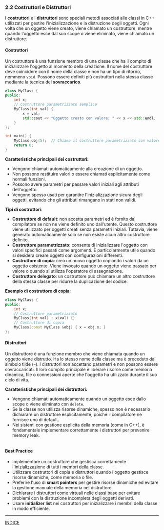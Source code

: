 ### 2.2 Costruttori e Distruttori

I **costruttori** e i **distruttori** sono speciali metodi associati alle classi in C++ utilizzati per gestire l'inizializzazione e la distruzione degli oggetti. Ogni volta che un oggetto viene creato, viene chiamato un costruttore, mentre quando l'oggetto esce dal suo scope o viene eliminato, viene chiamato un distruttore.

#### **Costruttori**

Un costruttore è una funzione membro di una classe che ha il compito di inizializzare l'oggetto al momento della creazione. Il nome del costruttore deve coincidere con il nome della classe e non ha un tipo di ritorno, nemmeno `void`. Possono essere definiti più costruttori nella stessa classe mediante la tecnica del **sovraccarico**.



```cpp
class MyClass {
public:
    int x;
    // Costruttore parametrizzato semplice
    MyClass(int val) {
        x = val;
        std::cout << "Oggetto creato con valore: " << x << std::endl;
    }
};

int main() {
    MyClass obj(5);  // Chiama il costruttore parametrizzato con valore 5
    return 0;
}
```



**Caratteristiche principali dei costruttori:**

- Vengono chiamati automaticamente alla creazione di un oggetto.
- Non possono restituire valori o essere chiamati esplicitamente come normali funzioni.
- Possono avere parametri per passare valori iniziali agli attributi dell'oggetto.
- Vengono spesso usati per garantire l'inizializzazione sicura degli oggetti, evitando che gli attributi rimangano in stati non validi.

**Tipi di costruttori**:

- **Costruttore di default**: non accetta parametri ed è fornito dal compilatore se non ne viene definito uno dall'utente. Questo costruttore viene utilizzato per oggetti creati senza parametri iniziali. Tuttavia, viene generato automaticamente solo se non esiste alcun altro costruttore definito.
- **Costruttore parametrizzato**: consente di inizializzare l'oggetto con valori specifici passati come argomenti. È particolarmente utile quando si desidera creare oggetti con configurazioni differenti.
- **Costruttore di copia**: crea un nuovo oggetto copiando i valori da un oggetto esistente. Viene invocato quando un oggetto viene passato per valore o quando si utilizza l'operatore di assegnazione.
- **Costruttore delegato**: un costruttore può chiamare un altro costruttore della stessa classe per ridurre la duplicazione del codice.

**Esempio di costruttore di copia**:

```cpp
class MyClass {
public:
    int x;
    // Costruttore parametrizzato
    MyClass(int val) : x(val) {}
    // Costruttore di copia
    MyClass(const MyClass &obj) { x = obj.x; }
};
```

#### **Distruttori**

Un distruttore è una funzione membro che viene chiamata quando un oggetto viene distrutto. Ha lo stesso nome della classe ma è preceduto dal simbolo tilde (`~`). I distruttori non accettano parametri e non possono essere sovraccaricati. Il loro compito principale è liberare risorse come memoria dinamica, file o connessioni aperte che l'oggetto ha utilizzato durante il suo ciclo di vita.

**Caratteristiche principali dei distruttori:**

- Vengono chiamati automaticamente quando un oggetto esce dallo scope o viene eliminato con `delete`.
- Se la classe non utilizza risorse dinamiche, spesso non è necessario dichiarare un distruttore esplicitamente, poiché il compilatore ne fornisce uno di default.
- Nei sistemi con gestione esplicita della memoria (come in C++), è fondamentale implementare correttamente i distruttori per prevenire memory leak.

```cpp
```

#### **Best Practice**

- Implementare un costruttore che gestisca correttamente l'inizializzazione di tutti i membri della classe.
- Utilizzare costruttori di copia e distruttori quando l'oggetto gestisce risorse dinamiche, come memoria o file.
- Preferire l'uso di **smart pointers** per gestire risorse dinamiche ed evitare la gestione manuale della memoria nel distruttore.
- Dichiarare i distruttori come virtuali nelle classi base per evitare problemi con la distruzione incompleta degli oggetti derivati.
- Usare **initializer list** nei costruttori per inizializzare i membri della classe in modo efficiente.

---
[INDICE](<README.md>)
